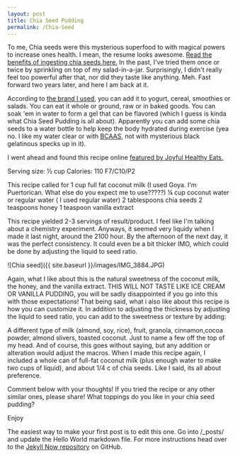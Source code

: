 ```yaml
---
layout: post
title: Chia Seed Pudding
permalink: /Chia-Seed
---
```


To me, Chia seeds were this mysterious superfood to with magical powers to increase ones health. I mean, the resume looks awesome. [Read the benefits of ingesting chia seeds here.](https://authoritynutrition.com/11-proven-health-benefits-of-chia-seeds/) In the past, I've tried them once or twice by sprinkling on top of my salad-in-a-jar. Surprisingly, I didn't really feel too powerful after that, nor did they taste like anything. Meh. Fast forward two years later, and here I am back at it. 

According to [the brand I used](http://grocery.harristeeter.com/pd/Spectrum/Chia-Seed/12-oz/022506521063/), you can add it to yogurt, cereal, smoothies or salads. You can eat it whole or ground, raw or in baked goods. You can soak 'em in water to form a gel that can be flavored (which I guess is kinda what Chia Seed Pudding is all about). Apparently you can add some chia seeds to a water bottle to help keep the body hydrated during exercise (yea no. I like my water clear or with [BCAAS](http://www.bodybuilding.com/fun/bcaas-the-many-benefits-of-amino-acids.html), not with mysterious black gelatinous specks up in it). 
 
I went ahead and found this recipe online [featured by Joyful Healthy Eats.](http://www.joyfulhealthyeats.com/creamy-vanilla-chia-seed-pudding-dairy-free/)

Serving size: ½ cup Calories: 110   F7/C10/P2

This recipe called for 
1 cup full fat coconut milk (I used Goya. I'm Puertorican. What else do you expect me to use?????)
¼ cup coconut water or regular water ( I used regular water)
2 tablespoons chia seeds
2 teaspoons honey
1 teaspoon vanilla extract

This recipe yielded 2-3 servings of result/product. I feel like I'm talking about a chemistry experiment. Anyways, it seemed very liquidy when I made it last night, around the 2100 hour. By the afternoon of the next day, it was the perfect consistency. It could even be a bit thicker IMO, which could be done by adjusting the liquid to seed ratio. 

![Chia seed]({{ site.baseurl }}/images/IMG_3884.JPG)

Again, what I like about this is the natural sweetness of the coconut milk, the honey, and the vanilla extract. THIS WILL NOT TASTE LIKE ICE CREAM OR VANILLA PUDDING, you will be sadly disappointed if you go into this with those expectations! That being said, what i also like about this recipe is how you can customize it. In addition to adjusting the thickness by adjusting the liquid to seed ratio, you can add to the sweetness or texture by adding:

A different type of milk (almond, soy, rice), fruit, granola, cinnamon,cocoa powder, almond slivers, toasted coconut. Just to name a few off the top of my head. And of course, this goes without saying, but any addition or alteration would adjust the macros. When I made this recipe again, I included a whole can of full-fat coconut milk (plus enough water to make two cups of liquid), and about 1/4 c of chia seeds. Like I said, its all about preference.

Comment below with your thoughts! If you tried the recipe or any other similar ones, please share! What toppings do you like in your chia seed pudding?





Enjoy 




The easiest way to make your first post is to edit this one. Go into /_posts/ and update the Hello World markdown file. For more instructions head over to the [Jekyll Now repository](https://github.com/barryclark/jekyll-now) on GitHub.
